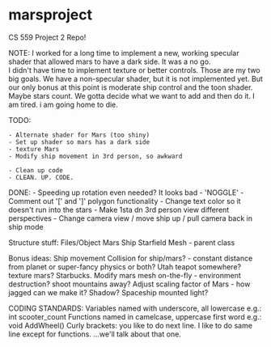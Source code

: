 marsproject
===========

CS 559 Project 2 Repo!

NOTE: I worked for a long time to implement a new, working specular shader that allowed mars to have a dark side. It was a no go.\
	  I didn't have time to implement texture or better controls.
	  Those are my two big goals.
	  We have a non-specular shader, but it is not implemented yet.
	  But our only bonus at this point is moderate ship control and the toon shader. Maybe stars count.
	  We gotta decide what we want to add and then do it.
	  I am tired.
	  i am going home to die.

TODO:

	- Alternate shader for Mars (too shiny)
	- Set up shader so mars has a dark side 
	- texture Mars
	- Modify ship movement in 3rd person, so awkward
	
	- Clean up code
	- CLEAN. UP. CODE.
	
DONE:
	- Speeding up rotation even needed? It looks bad
	- 'NOGGLE'
	- Comment out '[' and ']' polygon functionality
	- Change text color so it doesn't run into the stars
	- Make 1sta dn 3rd person view different perspectives
	- Change camera view / move ship up / pull camera back in ship mode
	
	

Structure stuff:
Files/Object
Mars
Ship
Starfield
Mesh - parent class


Bonus ideas:
Ship movement
Collision for ship/mars? - constant distance from planet or super-fancy physics or both?
Utah teapot somewhere?
texture mars?
Starbucks.
Modify mars mesh on-the-fly - environment destruction? shoot mountains away?
Adjust scaling factor of Mars - how jagged can we make it?
Shadow?
Spaceship mounted light?

CODING STANDARDS:
Variables named with underscore, all lowercase
	e.g.: int scooter_count
Functions named in camelcase, uppercase first word
	e.g.: void AddWheel()
Curly brackets: you like to do next line. I like to do same line except for functions.
	...we'll talk about that one.